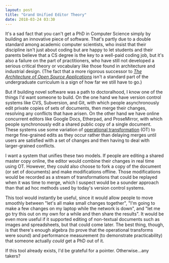 ```yaml
---
layout: post
title: "Grand Unified Editor Theory"
date: 2018-03-24 03:30
---
```


It's a sad fact that you can't get a PhD in Computer Science simply by building an innovative piece of software.
That's partly due to a double standard among academic computer scientists,
who insist that their discipline isn't just about coding
but are happy to let students and their parents believe that a CS degree is the key to a well-paid coding job,
but it's also a failure on the part of practitioners,
who have still not developed a serious critical theory or vocabulary
like those found in architecture and industrial design.
(The fact that a more rigorous successor to *[The Architecture of Open Source Applications](http://aosabook.org)*
isn't a standard part of the undergraduate curriculum is a sign of how far we still have to go.)

But if building novel software was a path to doctoralhood,
I know one of the things I'd want someone to build.
On the one hand we have version control systems like CVS, Subversion, and Git,
with which people asynchronously edit private copies of sets of documents,
then merge their changes,
resolving any conflicts that have arisen.
On the other hand we have online concurrent editors like Google Docs, Etherpad, and ProseMirror,
with which people synchronously edit a shared public copy of a single document.
These systems use some variation of [operational transformation](https://en.wikipedia.org/wiki/Operational_transformation) (OT)
to merge fine-grained edits as they occur
rather than delaying merges until users are satisfied with a set of changes
and then having to deal with larger-grained conflicts.

I want a system that unifies these two models.
If people are editing a shared master copy online,
the editor would combine their changes in real time using OT.
However,
they could also choose to fork a copy of the document (or set of documents) and make modifications offline.
Those modifications would be recorded as a stream of transformations
that could be replayed when it was time to merge,
which I suspect would be a sounder approach than that ad hoc methods used by today's version control systems.

This tool would instantly be useful,
since it would allow people to move smoothly between "let's all make small changes together",
"I'm going to make a few changes on my laptop while the network is down",
and "let me go try this out on my own for a while and then share the results".
It would be even more useful if it supported editing of non-textual documents such as images and spreadsheets,
but that could come later.
The best thing,
though,
is that there's enough algebra (to prove that the operational transforms were sound)
and performance measurement (to demonstrate practicability)
that someone actually *could* get a PhD out of it.

If this tool already exists, I'd be grateful for a pointer.
Otherwise…any takers?
